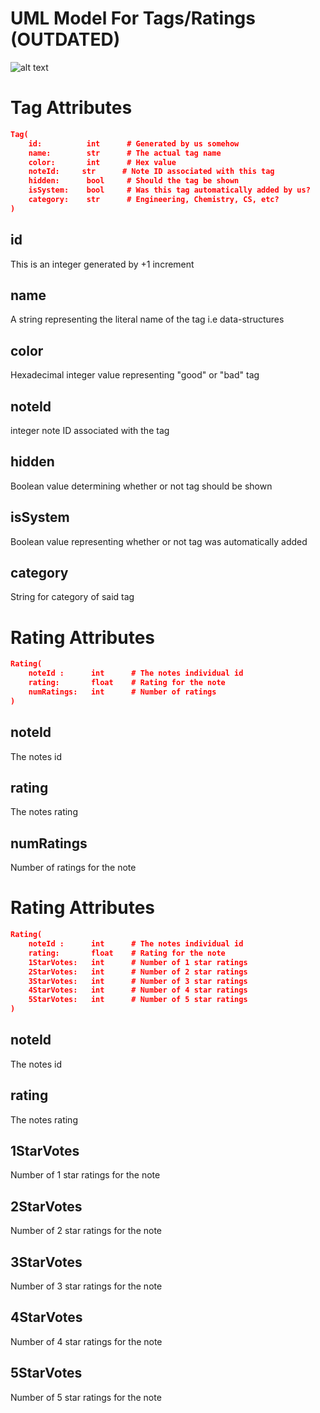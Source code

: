 # UML Model For Tags/Ratings (OUTDATED)
![alt text](https://i.imgur.com/eMo0eor.png "UML Diagram")

# Tag Attributes
```json
Tag(
    id:          int      # Generated by us somehow
    name:        str      # The actual tag name
    color:       int      # Hex value
    noteId:     str      # Note ID associated with this tag
    hidden:      bool     # Should the tag be shown
    isSystem:    bool     # Was this tag automatically added by us?
    category:    str      # Engineering, Chemistry, CS, etc?
)
```

## id
This is an integer generated by +1 increment

## name
A string representing the literal name of the tag i.e data-structures

## color
Hexadecimal integer value representing "good" or "bad" tag

## noteId 
integer note ID associated with the tag

## hidden
Boolean value determining whether or not tag should be shown

## isSystem
Boolean value representing whether or not tag was automatically added

## category
String for category of said tag

# Rating Attributes
```json
Rating(
    noteId :      int      # The notes individual id
    rating:       float    # Rating for the note
    numRatings:   int      # Number of ratings
)
```

##  noteId 
The notes id

## rating
The notes rating

## numRatings
Number of ratings for the note


# Rating Attributes
```json
Rating(
    noteId :      int      # The notes individual id
    rating:       float    # Rating for the note
    1StarVotes:   int      # Number of 1 star ratings
    2StarVotes:   int      # Number of 2 star ratings
    3StarVotes:   int      # Number of 3 star ratings
    4StarVotes:   int      # Number of 4 star ratings
    5StarVotes:   int      # Number of 5 star ratings
)
```

##  noteId 
The notes id

## rating
The notes rating

## 1StarVotes
Number of 1 star ratings for the note

## 2StarVotes
Number of 2 star ratings for the note

## 3StarVotes
Number of 3 star ratings for the note

## 4StarVotes
Number of 4 star ratings for the note

## 5StarVotes
Number of 5 star ratings for the note


